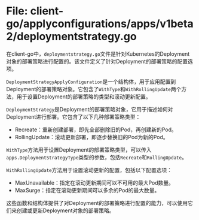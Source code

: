 # File: client-go/applyconfigurations/apps/v1beta2/deploymentstrategy.go

在client-go中，`deploymentstrategy.go`文件是针对Kubernetes的Deployment对象的部署策略进行配置的。该文件定义了针对Deployment的部署策略的配置选项。

`DeploymentStrategyApplyConfiguration`是一个结构体，用于应用配置到Deployment的部署策略对象。它包含了`WithType`和`WithRollingUpdate`两个方法，用于设置Deployment的部署策略的类型和滚动更新配置。

`DeploymentStrategy`是Deployment的部署策略对象，它用于描述如何对Deployment进行部署。它包含了以下几种部署策略类型：
- Recreate：重新创建部署，即先全部删除旧的Pod，再创建新的Pod。
- RollingUpdate：滚动更新部署，即逐步替换旧的Pod为新的Pod。

`WithType`方法用于设置Deployment的部署策略类型，可以传入`apps.DeploymentStrategyType`类型的参数，包括`Recreate`和`RollingUpdate`。

`WithRollingUpdate`方法用于设置滚动更新的配置，包括以下配置选项：
- MaxUnavailable：指定在滚动更新期间可以不可用的最大Pod数量。
- MaxSurge：指定在滚动更新期间可以多余的Pod的最大数量。

这些函数和结构体提供了对Deployment的部署策略进行配置的能力，可以使用它们来创建或更新Deployment对象的部署策略。

